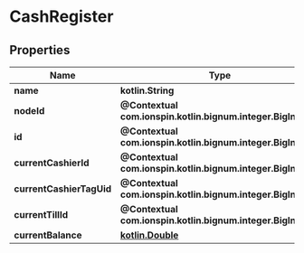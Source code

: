 
# CashRegister

## Properties
Name | Type | Description | Notes
------------ | ------------- | ------------- | -------------
**name** | **kotlin.String** |  | 
**nodeId** | **@Contextual com.ionspin.kotlin.bignum.integer.BigInteger** |  | 
**id** | **@Contextual com.ionspin.kotlin.bignum.integer.BigInteger** |  | 
**currentCashierId** | **@Contextual com.ionspin.kotlin.bignum.integer.BigInteger** |  | 
**currentCashierTagUid** | **@Contextual com.ionspin.kotlin.bignum.integer.BigInteger** |  | 
**currentTillId** | **@Contextual com.ionspin.kotlin.bignum.integer.BigInteger** |  | 
**currentBalance** | [**kotlin.Double**](kotlin.Double.md) |  | 



